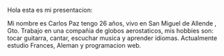Hola esta es mi presentacion:

Mi nombre es Carlos Paz tengo 26 años, vivo en San Miguel de Allende , Gto.
Trabajo en una compañia de globos aerostaticos, mis hobbies son: tocar guitarra, cantar, escuchar musica y aprender idiomas.
Actualmente estudio Frances, Aleman y programacion web.